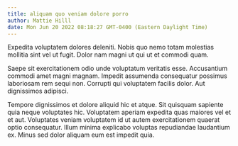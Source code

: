 ```yaml
---
title: aliquam quo veniam dolore porro
author: Mattie Hilll
date: Mon Jun 20 2022 08:18:27 GMT-0400 (Eastern Daylight Time)
---
```

Expedita voluptatem dolores deleniti. Nobis quo nemo totam molestias mollitia sint vel ut fugit. Dolor nam magni ut qui ut et commodi quam.

 Saepe sit exercitationem odio unde voluptatum veritatis esse. Accusantium commodi amet magni magnam. Impedit assumenda consequatur possimus laboriosam rem sequi non. Corrupti qui voluptatem facilis dolor. Aut dignissimos adipisci.

 Tempore dignissimos et dolore aliquid hic et atque. Sit quisquam sapiente quia neque voluptates hic. Voluptatem aperiam expedita quas maiores vel et et aut. Voluptates veniam voluptatem id ut autem exercitationem quaerat optio consequatur. Illum minima explicabo voluptas repudiandae laudantium ex. Minus sed dolor aliquam eum est impedit quia.